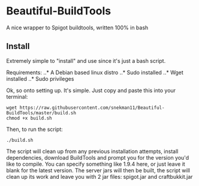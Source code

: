 # Beautiful-BuildTools
A nice wrapper to Spigot buildtools, written 100% in bash

## Install
Extremely simple to "install" and use since it's just a bash script.

Requirements:
..* A Debian based linux distro
..* Sudo installed
..* Wget installed
..* Sudo privileges

Ok, so onto setting up. It's simple. Just copy and paste this into your terminal:
```
wget https://raw.githubusercontent.com/snekman11/Beautiful-BuildTools/master/build.sh
chmod +x build.sh
```

Then, to run the script:
```
./build.sh
```
The script will clean up from any previous installation attempts, install dependencies, download BuildTools and prompt you for the version you'd like to compile. You can specify something like 1.9.4 here, or just leave it blank for the latest version. The server jars will then be built, the script will clean up its work and leave you with 2 jar files: spigot.jar and craftbukkit.jar
